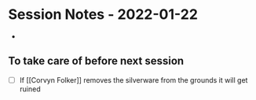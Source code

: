 # Session Notes - 2022-01-22
* 

## To take care of before next session
* [ ] If [[Corvyn Folker]] removes the silverware from the grounds it will get ruined